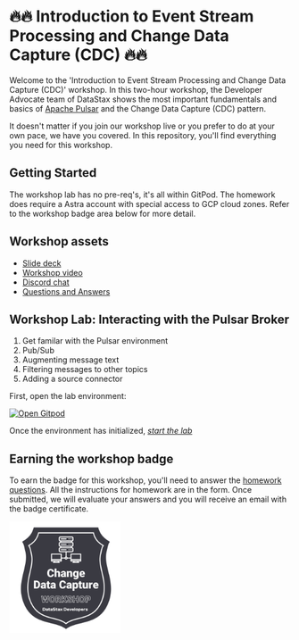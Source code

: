 <h1><a class="anchor" aria-hidden="true" id="introduction-to-event-stream-processing-and-change-data-capture-cdc"> </a>🔥🔥 Introduction to Event Stream Processing and Change Data Capture (CDC) 🔥🔥</h1>
<p>Welcome to the 'Introduction to Event Stream Processing and Change Data Capture (CDC)' workshop. In this two-hour workshop, the Developer Advocate team of DataStax shows the most important fundamentals and basics of <a href="https://pulsar.apache.org" target="_blank">Apache Pulsar</a> and the Change Data Capture (CDC) pattern.</p>
<p>It doesn't matter if you join our workshop live or you prefer to do at your own pace, we have you covered. In this repository, you'll find everything you need for this workshop.</p>
<h2><a class="anchor" aria-hidden="true" id="getting-started"> </a>Getting Started</h2>
<p>The workshop lab has no pre-req's, it's all within GitPod. The homework does require a Astra account with special access to GCP cloud zones. Refer to the workshop badge area below for more detail.</p>
<h2><a class="anchor" aria-hidden="true" id="workshop-assets"> </a>Workshop assets</h2>
<ul>
<li><a href="/Workshop-Slides.pdf" target="_blank">Slide deck</a></li>
<li><a href="https://www.youtube.com/watch?v=5lPKtPap6co" target="_blank">Workshop video</a></li>
<li><a href="https://dtsx.io/discord" target="_blank">Discord chat</a></li>
<li><a href="https://community.datastax.com/" target="_blank">Questions and Answers</a></li>
</ul>
<h2><a class="anchor" aria-hidden="true" id="workshop-lab-interacting-with-the-pulsar-broker"> </a>Workshop Lab: Interacting with the Pulsar Broker</h2>
<ol>
<li>Get familar with the Pulsar environment</li>
<li>Pub/Sub</li>
<li>Augmenting message text</li>
<li>Filtering messages to other topics</li>
<li>Adding a source connector</li>
</ol>
<p>First, open the lab environment:</p>
<p><a href="https://gitpod.io/#https://github.com/datastaxdevs/workshop-intro-streaming-and-cdc" target="_blank"><img src="https://gitpod.io/button/open-in-gitpod.svg" alt="Open Gitpod" /></a></p>
<p>Once the environment has initialized, <em><a href="/lab1/get-familiar.md" target="_blank">start the lab</a></em></p>
<h2><a class="anchor" aria-hidden="true" id="earning-the-workshop-badge"> </a>Earning the workshop badge</h2>
<p>To earn the badge for this workshop, you'll need to answer the <a href="https://forms.gle/BHGNPQXhdLRWbV7C8" target="_blank">homework questions</a>. All the instructions for homework are in the form. Once submitted, we will evaluate your answers and you will receive an email with the badge certificate.</p>
<img src="https://github.com/datastaxdevs/workshop-intro-streaming-and-cdc/raw/master/images/cdc-badge.png" data-canonical-src="https://github.com/datastaxdevs/workshop-intro-streaming-and-cdc/raw/master/images/cdc-badge.png" width="200" height="200" />
